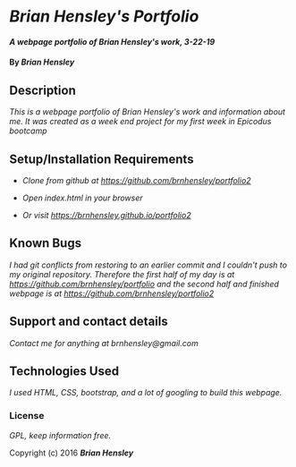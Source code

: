 # _Brian Hensley's Portfolio_

#### _A webpage portfolio of Brian Hensley's work, 3-22-19_

#### By _**Brian Hensley**_

## Description

_This is a webpage portfolio of Brian Hensley's work and information about me. It was created as a week end project for my first week in Epicodus bootcamp_

## Setup/Installation Requirements

* _Clone from github at https://github.com/brnhensley/portfolio2_
* _Open index.html in your browser_

* _Or visit https://brnhensley.github.io/portfolio2_

## Known Bugs

_I had git conflicts from restoring to an earlier commit and I couldn't push to my original repository. Therefore the first half of my day is at https://github.com/brnhensley/portfolio and the second half and finished webpage is at https://github.com/brnhensley/portfolio2_

## Support and contact details

_Contact me for anything at brnhensley@gmail.com_

## Technologies Used

_I used HTML, CSS, bootstrap, and a lot of googling to build this webpage._

### License

*GPL, keep information free.*

Copyright (c) 2016 **_Brian Hensley_**
